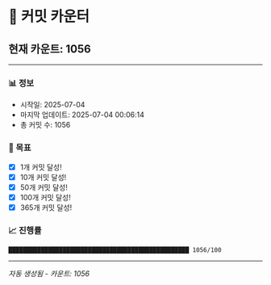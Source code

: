 # 🔢 커밋 카운터

## 현재 카운트: 1056

---

### 📊 정보
- 시작일: 2025-07-04
- 마지막 업데이트: 2025-07-04 00:06:14
- 총 커밋 수: 1056

### 🎯 목표
- [x] 1개 커밋 달성!
- [x] 10개 커밋 달성!
- [x] 50개 커밋 달성!
- [x] 100개 커밋 달성!
- [x] 365개 커밋 달성!

### 📈 진행률
```
██████████████████████████████████████████████████ 1056/100
```

---
*자동 생성됨 - 카운트: 1056*
